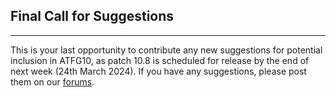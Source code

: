 ## Final Call for Suggestions
---
This is your last opportunity to contribute any new suggestions for potential inclusion in ATFG10, as patch 10.8 is scheduled for release by the end of next week (24th March 2024). 
If you have any suggestions, please post them on our [forums](https://ampznetwork.com/forum/suggestions/4).
